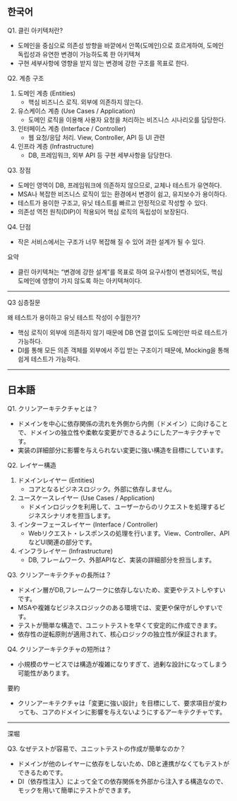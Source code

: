 ## 한국어

Q1. 클린 아키텍처란?

- 도메인을 중심으로 의존성 방향을 바깥에서 안쪽(도메인)으로 흐르게하여, 도메인 독립성과 유연한 변경이 가능하도록 한 아키텍쳐
- 구현 세부사항에 영향을 받지 않는 변경에 강한 구조를 목표로 한다.

Q2. 계층 구조

1. 도메인 계층 (Entities)
    - 핵심 비즈니스 로직. 외부에 의존하지 않는다.
2. 유스케이스 계층 (Use Cases / Application)
    - 도메인 로직을 이용해 사용자 요청을 처리하는 비즈니스 시나리오를 담당한다.
3. 인터페이스 계층 (Interface / Controller)
    - 웹 요청/응답 처리. View, Controller, API 등 UI 관련
4. 인프라 계층 (Infrastructure)
    - DB, 프레임워크, 외부 API 등 구현 세부사항을 담당한다.

Q3. 장점

- 도메인 영역이 DB, 프레임워크에 의존하지 않으므로, 교체나 테스트가 유연하다.
- MSA나 복잡한 비즈니스 로직이 있는 환경에서 변경이 쉽고, 유지보수가 용이하다.
- 테스트가 용이한 구조고, 유닛 테스트를 빠르고 안정적으로 작성할 수 있다.
- 의존성 역전 원칙(DIP)이 적용되어 핵심 로직의 독립성이 보장된다.

Q4. 단점

- 작은 서비스에서는 구조가 너무 복잡해 질 수 있어 과한 설계가 될 수 있다.

요약

- 클린 아키텍쳐는 “변경에 강한 설계”를 목표로 하여 요구사항이 변경되어도, 핵심 도메인에 영향이 가지 않도록 하는 아키텍쳐이다.

---

Q3 심층질문

왜 테스트가 용이하고 유닛 테스트 작성이 수월한가?

- 핵심 로직이 외부에 의존하지 않기 때문에 DB 연결 없이도 도메인만 따로 테스트가 가능하다.
- DI를 통해 모든 의존 객체를 외부에서 주입 받는 구조이기 때문에, Mocking을 통해 쉽게 테스트가 가능하다.

---

## 日本語

Q1. クリンアーキテクチャとは？

- ドメインを中心に依存関係の流れを外側から内側（ドメイン）に向けることで、ドメインの独立性や柔軟な変更ができるようにしたアーキテクチャです。
- 実装の詳細部分に影響を与えられない変更に強い構造を目標にしています。

Q2. レイヤー構造

1. ドメインレイヤー (Entities)
    - コアとなるビジネスロジック。外部に依存しません。
2. ユースケースレイヤー (Use Cases / Application)
    - ドメインロジックを利用して、ユーザーからのリクエストを処理するビジネスシナリオを担当します。
3. インターフェースレイヤー (Interface / Controller)
    - Webリクエスト・レスポンスの処理を行います。View、Controller、APIなどUI関連の部分です。
4. インフラレイヤー (Infrastructure)
    - DB, フレームワーク、外部APIなど、実装の詳細部分を担当します。

Q3. クリンアーキテクチャの長所は？

- ドメイン層がDB,フレームワークに依存しないため、変更やテストしやすいです。
- MSAや複雑なビジネスロジックのある環境では、変更や保守がしやすいです。
- テストが簡単な構造で、ユニットテストを早くて安定的に作成できます。
- 依存性の逆転原則が適用されて、核心ロジックの独立性が保証されます。

Q4. クリンアーキテクチャの短所は？

- 小規模のサービスでは構造が複雑になりすぎて、過剰な設計になってしまう可能性があります。

要約

- クリンアーキテクチャは「変更に強い設計」を目標にして、要求項目が変わっても、コアのドメインに影響を与えないようにするアーキテクチャです。

---

深堀

Q3. なぜテストが容易で、ユニットテストの作成が簡単なのか？

- ドメインが他のレイヤーに依存をしないため、DBと連携がなくてもテストができるためです。
- DI（依存性注入）によって全ての依存関係を外部から注入する構造なので、モックを用いて簡単にテストができます。